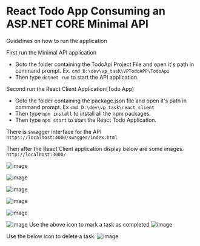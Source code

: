 # React Todo App Consuming an ASP.NET CORE Minimal API

Guidelines on how to run the application

First run the Minimal API application
- Goto the folder containing the TodoApi Project File and open it's path in command prompt. Ex. `cmd D:\dev\vp_task\VPTodoAPP\TodoApi`
- Then type `dotnet run` to start the API application.

Second run the React Client Application(Todo App)
- Goto the folder containing the package.json file and open it's path in command prompt. Ex `cmd D:\dev\vp_task\react_client`
- Then type `npm install` to install all the npm packages.
- Then type `npm start` to start the React Todo Application.

There is swagger interface for the API `https://localhost:4000/swagger/index.html`

Then after the React Client application display below are some images. `http://localhost:3000/`

![image](https://github.com/johnny-camby/react_todo_minimal_api/assets/129853285/d5f09aea-6b06-4687-b0d2-13b9345c41b6)

![image](https://github.com/johnny-camby/react_todo_minimal_api/assets/129853285/41c14a5b-f2ab-4ae3-b600-2c672cb2d3b4)

![image](https://github.com/johnny-camby/react_todo_minimal_api/assets/129853285/2f62a50a-f9a1-4280-90b8-be524380dd07)

![image](https://github.com/johnny-camby/react_todo_minimal_api/assets/129853285/ecbd12ef-1dea-43c2-913e-4a668c94dbef)

![image](https://github.com/johnny-camby/react_todo_minimal_api/assets/129853285/d0390918-9546-41cc-9823-72f9ed885fc0)

![image](https://github.com/johnny-camby/react_todo_minimal_api/assets/129853285/d05561a7-352f-4e43-aaf6-1b2b479a56ab)
Use the above icon to mark a task as completed
![image](https://github.com/johnny-camby/react_todo_minimal_api/assets/129853285/7e6dd4d0-3562-48b1-bda3-792b7348f17c)

Use the below icon to delete a task.
![image](https://github.com/johnny-camby/react_todo_minimal_api/assets/129853285/172484ff-1e95-47ad-bca0-6b050dfe3ce5)



